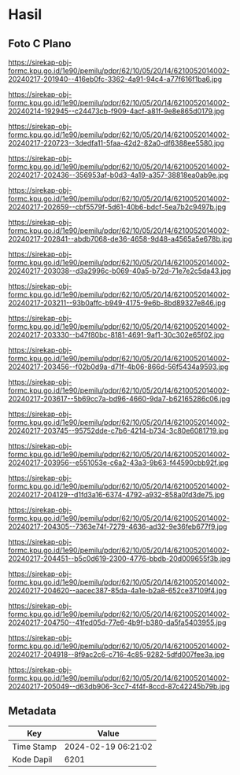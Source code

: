 # Hasil

## Foto C Plano

https://sirekap-obj-formc.kpu.go.id/1e90/pemilu/pdpr/62/10/05/20/14/6210052014002-20240217-201940--416eb0fc-3362-4a91-94c4-a77f616f1ba6.jpg

https://sirekap-obj-formc.kpu.go.id/1e90/pemilu/pdpr/62/10/05/20/14/6210052014002-20240214-192945--c24473cb-f909-4acf-a81f-9e8e865d0179.jpg

https://sirekap-obj-formc.kpu.go.id/1e90/pemilu/pdpr/62/10/05/20/14/6210052014002-20240217-220723--3dedfa11-5faa-42d2-82a0-df6388ee5580.jpg

https://sirekap-obj-formc.kpu.go.id/1e90/pemilu/pdpr/62/10/05/20/14/6210052014002-20240217-202436--356953af-b0d3-4a19-a357-38818ea0ab9e.jpg

https://sirekap-obj-formc.kpu.go.id/1e90/pemilu/pdpr/62/10/05/20/14/6210052014002-20240217-202659--cbf5579f-5d61-40b6-bdcf-5ea7b2c9497b.jpg

https://sirekap-obj-formc.kpu.go.id/1e90/pemilu/pdpr/62/10/05/20/14/6210052014002-20240217-202841--abdb7068-de36-4658-9d48-a4565a5e678b.jpg

https://sirekap-obj-formc.kpu.go.id/1e90/pemilu/pdpr/62/10/05/20/14/6210052014002-20240217-203038--d3a2996c-b069-40a5-b72d-71e7e2c5da43.jpg

https://sirekap-obj-formc.kpu.go.id/1e90/pemilu/pdpr/62/10/05/20/14/6210052014002-20240217-203211--93b0affc-b949-4175-9e6b-8bd89327e846.jpg

https://sirekap-obj-formc.kpu.go.id/1e90/pemilu/pdpr/62/10/05/20/14/6210052014002-20240217-203330--b47f80bc-8181-4691-9af1-30c302e65f02.jpg

https://sirekap-obj-formc.kpu.go.id/1e90/pemilu/pdpr/62/10/05/20/14/6210052014002-20240217-203456--f02b0d9a-d71f-4b06-866d-56f5434a9593.jpg

https://sirekap-obj-formc.kpu.go.id/1e90/pemilu/pdpr/62/10/05/20/14/6210052014002-20240217-203617--5b69cc7a-bd96-4660-9da7-b62165286c06.jpg

https://sirekap-obj-formc.kpu.go.id/1e90/pemilu/pdpr/62/10/05/20/14/6210052014002-20240217-203745--95752dde-c7b6-4214-b734-3c80e6081719.jpg

https://sirekap-obj-formc.kpu.go.id/1e90/pemilu/pdpr/62/10/05/20/14/6210052014002-20240217-203956--e551053e-c6a2-43a3-9b63-f44590cbb92f.jpg

https://sirekap-obj-formc.kpu.go.id/1e90/pemilu/pdpr/62/10/05/20/14/6210052014002-20240217-204129--d1fd3a16-6374-4792-a932-858a0fd3de75.jpg

https://sirekap-obj-formc.kpu.go.id/1e90/pemilu/pdpr/62/10/05/20/14/6210052014002-20240217-204305--7363e74f-7279-4636-ad32-9e36feb677f9.jpg

https://sirekap-obj-formc.kpu.go.id/1e90/pemilu/pdpr/62/10/05/20/14/6210052014002-20240217-204451--b5c0d619-2300-4776-bbdb-20d009655f3b.jpg

https://sirekap-obj-formc.kpu.go.id/1e90/pemilu/pdpr/62/10/05/20/14/6210052014002-20240217-204620--aacec387-85da-4a1e-b2a8-652ce37109f4.jpg

https://sirekap-obj-formc.kpu.go.id/1e90/pemilu/pdpr/62/10/05/20/14/6210052014002-20240217-204750--41fed05d-77e6-4b9f-b380-da5fa5403955.jpg

https://sirekap-obj-formc.kpu.go.id/1e90/pemilu/pdpr/62/10/05/20/14/6210052014002-20240217-204918--8f9ac2c6-c716-4c85-9282-5dfd007fee3a.jpg

https://sirekap-obj-formc.kpu.go.id/1e90/pemilu/pdpr/62/10/05/20/14/6210052014002-20240217-205049--d63db906-3cc7-4f4f-8ccd-87c42245b79b.jpg


## Metadata

| Key        | Value               |
| ---------- | ------------------- |
| Time Stamp | 2024-02-19 06:21:02 |
| Kode Dapil | 6201                |



